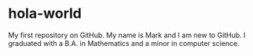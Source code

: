 # hola-world
My first repository on GitHub.
My name is Mark and I am new to GitHub. I graduated with a B.A. in Mathematics and a minor in computer science. 
